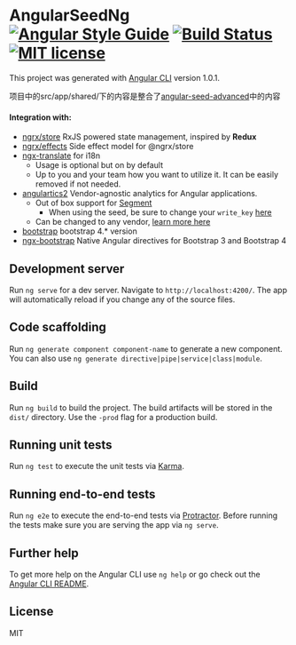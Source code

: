 # AngularSeedNg  [![Angular Style Guide](https://mgechev.github.io/angular2-style-guide/images/badge.svg)](https://angular.io/styleguide) [![Build Status](https://travis-ci.org/liuhuachun/angular-seed-ng.svg?branch=master)](https://travis-ci.org/liuhuachun/angular-seed-ng) [![MIT license](http://img.shields.io/badge/license-MIT-brightgreen.svg)](http://opensource.org/licenses/MIT)



This project was generated with [Angular CLI](https://github.com/angular/angular-cli) version 1.0.1.

项目中的src/app/shared/下的内容是整合了[angular-seed-advanced](https://github.com/NathanWalker/angular-seed-advanced.git)中的内容

#### Integration with:
- [ngrx/store](https://github.com/ngrx/store) RxJS powered state management, inspired by **Redux**
- [ngrx/effects](https://github.com/ngrx/effects) Side effect model for @ngrx/store
- [ngx-translate](https://github.com/ngx-translate/core) for i18n 
  - Usage is optional but on by default
  - Up to you and your team how you want to utilize it. It can be easily removed if not needed. 
- [angulartics2](https://github.com/angulartics/angulartics2) Vendor-agnostic analytics for Angular applications.
  - Out of box support for [Segment](https://segment.com/)
    - When using the seed, be sure to change your `write_key` [here](https://github.com/NathanWalker/angular-seed-advanced/blob/master/src/client/index.html#L24)
  - Can be changed to any vendor, [learn more here](https://github.com/angulartics/angulartics2#supported-providers)
- [bootstrap](https://github.com/twbs/bootstrap.git) bootstrap 4.* version
- [ngx-bootstrap](https://github.com/valor-software/ngx-bootstrap.git) Native Angular directives for Bootstrap 3 and Bootstrap 4

## Development server

Run `ng serve` for a dev server. Navigate to `http://localhost:4200/`. The app will automatically reload if you change any of the source files.

## Code scaffolding

Run `ng generate component component-name` to generate a new component. You can also use `ng generate directive|pipe|service|class|module`.

## Build

Run `ng build` to build the project. The build artifacts will be stored in the `dist/` directory. Use the `-prod` flag for a production build.

## Running unit tests

Run `ng test` to execute the unit tests via [Karma](https://karma-runner.github.io).

## Running end-to-end tests

Run `ng e2e` to execute the end-to-end tests via [Protractor](http://www.protractortest.org/).
Before running the tests make sure you are serving the app via `ng serve`.

## Further help

To get more help on the Angular CLI use `ng help` or go check out the [Angular CLI README](https://github.com/angular/angular-cli/blob/master/README.md).


## License

MIT